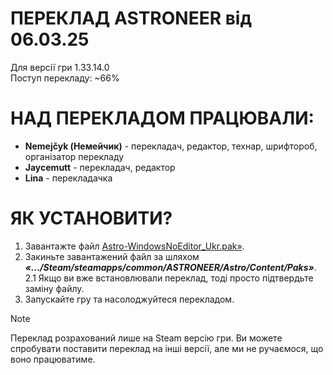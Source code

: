 # ПЕРЕКЛАД ASTRONEER від 06.03.25
Для версії гри 1.33.14.0 \
Поступ перекладу: ~66%

# НАД ПЕРЕКЛАДОМ ПРАЦЮВАЛИ:
 * **Nemejčyk (Немейчик)** - перекладач, редактор, технар, шрифтороб, організатор перекладу
 * **Jaycemutt** - перекладач, редактор
 * **Lina** - перекладачка

# ЯК УСТАНОВИТИ?
1. Завантажте файл [Astro-WindowsNoEditor_Ukr.pak»](https://github.com/Dmytr0Gamer/Astroneer-Ukrainizator-by-FURSLATERS/raw/refs/heads/main/Astro-WindowsNoEditor_Ukr.pak).
2. Закиньте завантажений файл за шляхом **_«.../Steam/steamapps/common/ASTRONEER/Astro/Content/Paks»_**. \
 2.1 Якщо ви вже встановлювали переклад, тоді просто підтвердьте заміну файлу.
3. Запускайте гру та насолоджуйтеся перекладом.
> [!NOTE]
> Переклад розрахований лише на Steam версію гри. Ви можете спробувати поставити переклад на інші версії, але ми не ручаємося, що воно працюватиме.
